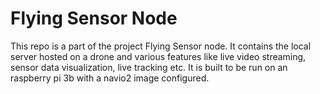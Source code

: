 # Flying Sensor Node
This repo is a part of the project Flying Sensor node. It contains the local server hosted on a drone and various features like live video streaming, sensor data visualization, live tracking etc. It is built to be run on an raspberry pi 3b with a navio2 image configured.
